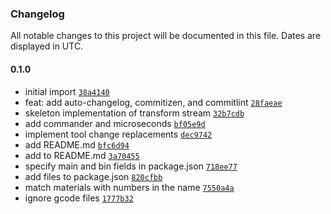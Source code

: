 ### Changelog

All notable changes to this project will be documented in this file. Dates are displayed in UTC.

#### 0.1.0

- initial import [`38a4140`](https://github.com/ayan4m1/pauzit/commit/38a4140a2df6b4770e295dfae760550acda5e626)
- feat: add auto-changelog, commitizen, and commitlint [`28faeae`](https://github.com/ayan4m1/pauzit/commit/28faeaeb6e86406c63592e803f525cf2857c21fa)
- skeleton implementation of transform stream [`32b7cdb`](https://github.com/ayan4m1/pauzit/commit/32b7cdb6d71c73525c1ece6aa02abc10a477def4)
- add commander and microseconds [`bf05e9d`](https://github.com/ayan4m1/pauzit/commit/bf05e9d2731ebc6681fcd9904d367a42e854e073)
- implement tool change replacements [`dec9742`](https://github.com/ayan4m1/pauzit/commit/dec97422146ad78ca4051ff1dc0db9bfaba441ec)
- add README.md [`bfc6d94`](https://github.com/ayan4m1/pauzit/commit/bfc6d94d74ce813eb53f4a426f35c5f2866cf668)
- add to README.md [`3a70455`](https://github.com/ayan4m1/pauzit/commit/3a70455a12f3f99a4291388a3ecdc1a19e3a65d8)
- specify main and bin fields in package.json [`718ee77`](https://github.com/ayan4m1/pauzit/commit/718ee777eb69dd01d45828a9dc6b624d25bbe86c)
- add files to package.json [`820cfbb`](https://github.com/ayan4m1/pauzit/commit/820cfbb832d17e5450ffcf621badba857f9ae171)
- match materials with numbers in the name [`7550a4a`](https://github.com/ayan4m1/pauzit/commit/7550a4aeccc3ca15242f8b1bfb67b43847e90fb7)
- ignore gcode files [`1777b32`](https://github.com/ayan4m1/pauzit/commit/1777b32483a835d2cdf2ea4427690b9bcd5ac373)
